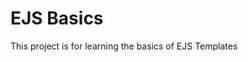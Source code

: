 <!-- Project title here -->

# EJS Basics

<!-- Example of project description -->

This project is for learning the basics of EJS Templates

<!-- Example of code output -->
